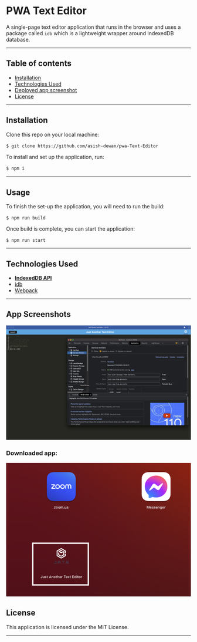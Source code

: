 # PWA Text Editor

A single-page text editor application that runs in the browser and uses a package called ```idb``` which is a lightweight wrapper around IndexedDB database.

---

## **Table of contents**

  - [Installation](#installation)
  - [Technologies Used](#built-with)
  - [Deployed app screenshot](#deployed-app)
  - [License](#license)
---
## **Installation**

Clone this repo on your local machine:

```sh
$ git clone https://github.com/asish-dewan/pwa-Text-Editor
```

To install and set up the application, run:
```sh
$ npm i
```

---

## **Usage**

To finish the set-up the application, you will need to run the build:
  
```
$ npm run build
```
Once build is complete, you can start the application:

```
$ npm run start
```
---

## **Technologies Used**
* [**IndexedDB API**](https://web.dev/indexeddb/)
* [idb](https://www.npmjs.com/package/idb)
* [Webpack](https://webpack.js.org/)

---

## **App Screenshots**

![Logo](./client/src/images/Screenshot%202023-02-21%20at%2010.33.31%20pm.png)

### Downloaded app:

![Logo](./client/src/images/Screenshot%202023-02-21%20at%2010.42.25%20pm.png)




## **License**
This application is licensed under the MIT License.

---